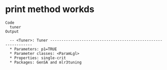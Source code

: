 # print method workds

    Code
      tuner
    Output
      
      -- <Tuner>: Tuner --------------------------------------------------------------
      * Parameters: p1=TRUE
      * Parameter classes: <ParamLgl>
      * Properties: single-crit
      * Packages: GenSA and mlr3tuning

